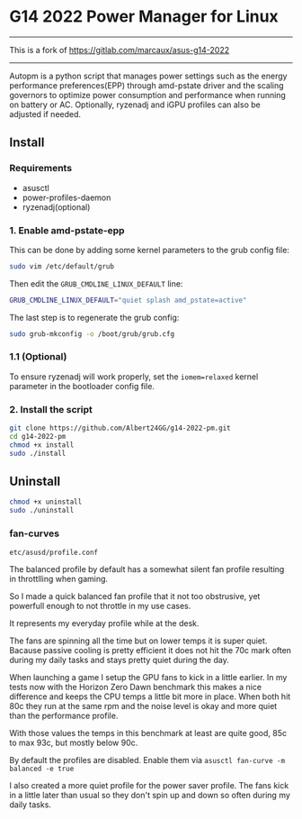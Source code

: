 # G14 2022 Power Manager for Linux

---

This is a fork of https://gitlab.com/marcaux/asus-g14-2022

---

Autopm is a python script that manages power settings such as the energy performance preferences(EPP) through amd-pstate driver and the scaling governors to optimize power consumption and performance when running on battery or AC. Optionally, ryzenadj and iGPU profiles can also be adjusted if needed.

## Install
### Requirements
- asusctl
- power-profiles-daemon
- ryzenadj(optional)

### 1. Enable amd-pstate-epp
This can be done by adding some kernel parameters to the grub config file:
```sh 
sudo vim /etc/default/grub 
```
Then edit the `GRUB_CMDLINE_LINUX_DEFAULT` line:
```sh 
GRUB_CMDLINE_LINUX_DEFAULT="quiet splash amd_pstate=active"
```
The last step is to regenerate the grub config:
```sh 
sudo grub-mkconfig -o /boot/grub/grub.cfg
```
### 1.1 (Optional)
To ensure ryzenadj will work properly, set the `iomem=relaxed` kernel parameter in the bootloader config file.

### 2. Install the script
```sh 
git clone https://github.com/Albert24GG/g14-2022-pm.git
cd g14-2022-pm
chmod +x install 
sudo ./install
```
## Uninstall
```sh 
chmod +x uninstall 
sudo ./uninstall
```


### fan-curves

`etc/asusd/profile.conf`

The balanced profile by default has a somewhat silent fan profile resulting in throttlling when gaming.

So I made a quick balanced fan profile that it not too obstrusive, yet powerfull enough to not throttle in my use cases.

It represents my everyday profile while at the desk.

The fans are spinning all the time but on lower temps it is super quiet.
Bacause passive cooling is pretty efficient it does not hit the 70c mark often during my daily tasks and stays pretty quiet during the day.

When launching a game I setup the GPU fans to kick in a little earlier.
In my tests now with the Horizon Zero Dawn benchmark this makes a nice difference and keeps the CPU temps a little bit more in place.
When both hit 80c they run at the same rpm and the noise level is okay and more quiet than the performance profile.

With those values the temps in this benchmark at least are quite good, 85c to max 93c, but mostly below 90c.

By default the profiles are disabled. Enable them via `asusctl fan-curve -m balanced -e true`

I also created a more quiet profile for the power saver profile. The fans kick in a little later than usual so they don't spin up and down so often during my daily tasks.

